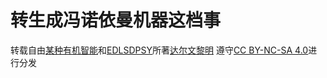 # 转生成冯诺依曼机器这档事
转载自由[某种有机智能](https://www.zhihu.com/people/dvsfasdfcsfdx)和[EDLSDPSY](https://www.zhihu.com/people/edlsdpsy)所著[达尔文黎明](https://www.zhihu.com/column/c_1745781083356983297)
遵守[CC BY-NC-SA 4.0](https://creativecommons.org/licenses/by-nc-sa/4.0/deed.zh-hans)进行分发
